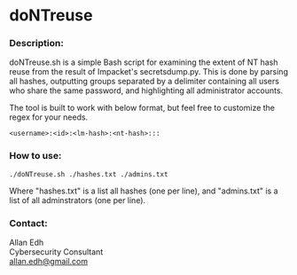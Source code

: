 # doNTreuse

### Description:
doNTreuse.sh is a simple Bash script for examining the extent of NT hash reuse from the result of Impacket's secretsdump.py. This is done by parsing all hashes, outputting groups separated by a delimiter containing all users who share the same password, and highlighting all administrator accounts.<br/>

The tool is built to work with below format, but feel free to customize the regex for your needs.
```
<username>:<id>:<lm-hash>:<nt-hash>:::
```

### How to use:
```
./doNTreuse.sh ./hashes.txt ./admins.txt
```
Where "hashes.txt" is a list all hashes (one per line), and "admins.txt" is a list of all adminstrators (one per line).

### Contact:
Allan Edh\
Cybersecurity Consultant\
allan.edh@gmail.com
